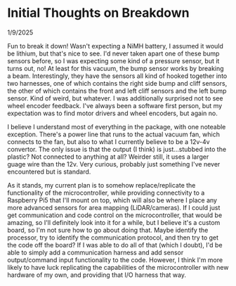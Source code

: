 # Initial Thoughts on Breakdown
1/9/2025

Fun to break it down! Wasn't expecting a NiMH battery, I assumed it would be lithium, but that's nice to see. 
I'd never taken apart one of these bump sensors before, so I was expecting some kind of a pressure sensor, but it 
turns out, no! At least for this vacuum, the bump sensor works by breaking a beam. Interestingly, they have the 
sensors all kind of hooked together into two harnesses, one of which contains the right side bump and cliff sensors,
the other of which contains the front and left cliff sensors and the left bump sensor. Kind of weird, but whatever. 
I was additionally surprised not to see wheel encoder feedback. I've always been a software first person, but my expectation
was to find motor drivers and wheel encoders, but again no. 

I believe I understand most of everything in the package, with one noteable exception. There's a power line that runs to the 
actual vacuum fan, which connects to the fan, but also to what I currently believe to be a 12v-4v convertor. The only issue 
is that the output (I think) is just...stubbed into the plastic? Not connected to anything at all? Weirder still, it uses a 
larger guage wire than the 12v. Very curious, probably just something I've never encountered but is standard.

As it stands, my current plan is to somehow replace/replicate the functionality of the microcontroller, while providing 
connectivity to a Raspberry Pi5 that I'll mount on top, which will also be where I place any more advanced sensors for area
mapping (LiDAR/cameras). If I could just get communication and code control on the microcontroller, that would be amazing, 
so I'll definitely look into it for a while, but I believe it's a custom board, so I'm not sure how to go about doing that. 
Maybe identify the processor, try to identify the communication protocol, and then try to get the code off the board? If I
was able to do all of that (which I doubt), I'd be able to simply add a communication harness and add sensor output/command
input functionality to the code. However, I think I'm more likely to have luck replicating the capabilities of the 
microcontroller with new hardware of my own, and providing that I/O harness that way. 
